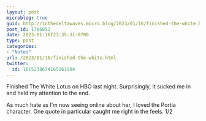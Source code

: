 ```yaml
---
layout: post
microblog: true
guid: http://inthedeltawaves.micro.blog/2023/01/16/finished-the-white.html
post_id: 1786851
date: 2023-01-16T23:35:31-0700
type: post
categories:
- "Notes"
url: /2023/01/16/finished-the-white.html
twitter:
  id: 1615238674165161984
---
```

<p>Finished The White Lotus on HBO last night. Surprisingly, it sucked me in and held my attention to the end. </p><p>As much hate as I’m now seeing online about her, I loved the Portia character. One quote in particular caught me right in the feels. 1/2</p>
